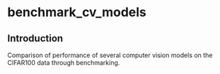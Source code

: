 # benchmark_cv_models

## Introduction
Comparison of performance of several computer vision models on the CIFAR100 data through benchmarking.
